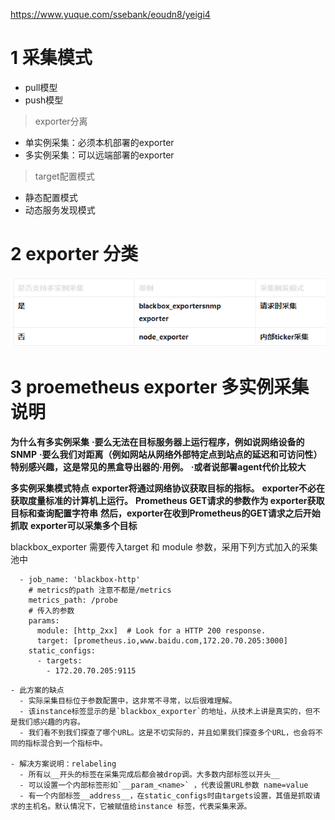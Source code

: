 https://www.yuque.com/ssebank/eoudn8/yeigi4


# 1 采集模式 

- pull模型
- push模型


> exporter分离 
- 单实例采集：必须本机部署的exporter
- 多实例采集：可以远端部署的exporter


> target配置模式
- 静态配置模式
- 动态服务发现模式

# 2 exporter 分类

![](image/Pasted%20image%2020240703224216.png)



# 3 proemetheus exporter 多实例采集说明

**为什么有多实例采集**
**·要么无法在目标服务器上运行程序，例如说网络设备的SNMP**
**·要么我们对距离（例如网站从网络外部特定点到站点的延迟和可访问性）特别感兴趣，这是常见的黑盒导出器的·用例。**
**·或者说部署agent代价比较大**

**多实例采集模式特点**
**exporter将通过网络协议获取目标的指标。**
**exporter不必在获取度量标准的计算机上运行。**
**Prometheus GET请求的参数作为 exporter获取目标和查询配置字符串**
**然后，exporter在收到Prometheus的GET请求之后开始抓取**
**exporter可以采集多个目标**


blackbox_exporter 需要传入target 和 module 参数，采用下列方式加入的采集池中 

```
  - job_name: 'blackbox-http'
    # metrics的path 注意不都是/metrics
    metrics_path: /probe
    # 传入的参数
    params:
      module: [http_2xx]  # Look for a HTTP 200 response.
      target: [prometheus.io,www.baidu.com,172.20.70.205:3000]
    static_configs:
      - targets:
        - 172.20.70.205:9115 
```


```
- 此方案的缺点
  - 实际采集目标位于参数配置中，这非常不寻常，以后很难理解。
  - 该instance标签显示的是`blackbox_exporter`的地址，从技术上讲是真实的，但不是我们感兴趣的内容。
  - 我们看不到我们探查了哪个URL。这是不切实际的，并且如果我们探查多个URL，也会将不同的指标混合到一个指标中。

- 解决方案说明：relabeling
  - 所有以__开头的标签在采集完成后都会被drop调。大多数内部标签以开头__
  - 可以设置一个内部标签形如`__param_<name>` ，代表设置URL参数 name=value 
  - 有一个内部标签__address__，在static_configs时由targets设置，其值是抓取请求的主机名。默认情况下，它被赋值给instance 标签，代表采集来源。
```


